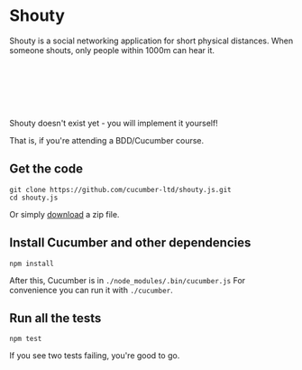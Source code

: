 # Shouty

Shouty is a social networking application for short physical distances.
When someone shouts, only people within 1000m can hear it.

<script src="https://fast.wistia.com/embed/medias/acp9pov7u5.jsonp" async></script><script src="https://fast.wistia.com/assets/external/E-v1.js" async></script><span class="wistia_embed wistia_async_acp9pov7u5 popover=true popoverAnimateThumbnail=true" style="display:inline-block;height:84px;position:relative;width:150px">&nbsp;</span>

Shouty doesn't exist yet - you will implement it yourself!

That is, if you're attending a BDD/Cucumber course.

## Get the code

    git clone https://github.com/cucumber-ltd/shouty.js.git
    cd shouty.js

Or simply [download](https://github.com/cucumber-ltd/shouty.js/archive/master.zip) a zip file.

## Install Cucumber and other dependencies

    npm install

After this, Cucumber is in `./node_modules/.bin/cucumber.js`
For convenience you can run it with `./cucumber`.

## Run all the tests

    npm test
    
If you see two tests failing, you're good to go.

